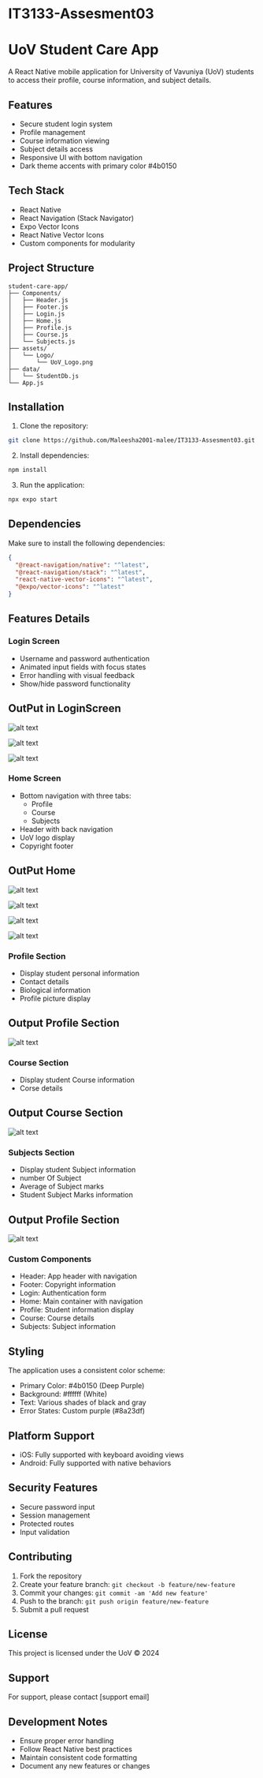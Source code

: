 # IT3133-Assesment03
# UoV Student Care App

A React Native mobile application for University of Vavuniya (UoV) students to access their profile, course information, and subject details.

## Features

- Secure student login system
- Profile management
- Course information viewing
- Subject details access
- Responsive UI with bottom navigation
- Dark theme accents with primary color #4b0150

## Tech Stack

- React Native
- React Navigation (Stack Navigator)
- Expo Vector Icons
- React Native Vector Icons
- Custom components for modularity

## Project Structure

```
student-care-app/
├── Components/
│   ├── Header.js
│   ├── Footer.js
│   ├── Login.js
│   ├── Home.js
│   ├── Profile.js
│   ├── Course.js
│   └── Subjects.js
├── assets/
│   └── Logo/
│       └── UoV_Logo.png
├── data/
│   └── StudentDb.js
└── App.js
```

## Installation

1. Clone the repository:
```bash
git clone https://github.com/Maleesha2001-malee/IT3133-Assesment03.git
```

2. Install dependencies:
```bash
npm install
```

3. Run the application:
```bash
npx expo start
```

## Dependencies

Make sure to install the following dependencies:

```json
{
  "@react-navigation/native": "^latest",
  "@react-navigation/stack": "^latest",
  "react-native-vector-icons": "^latest",
  "@expo/vector-icons": "^latest"
}
```

## Features Details

### Login Screen
- Username and password authentication
- Animated input fields with focus states
- Error handling with visual feedback
- Show/hide password functionality

## OutPut in LoginScreen

![alt text](<Screenshot (814).png>)

 ![alt text](<Screenshot (815).png>)

 ![alt text](<Screenshot (820).png>)

### Home Screen
- Bottom navigation with three tabs:
  - Profile
  - Course
  - Subjects
- Header with back navigation
- UoV logo display
- Copyright footer

## OutPut Home

![alt text](<Screenshot (816).png>)

![alt text](<Screenshot (819).png>)

![alt text](<Screenshot (817).png>)

 ![alt text](<Screenshot (818).png>)

### Profile Section
- Display student personal information
- Contact details
- Biological information
- Profile picture display

## Output Profile Section

![alt text](<Screenshot (821).png>)

### Course Section
- Display student Course information
- Corse details


## Output Course Section

![alt text](<Screenshot (822).png>)


### Subjects Section
- Display student Subject information
- number Of Subject
- Average of Subject marks
- Student Subject Marks information


## Output Profile Section

![alt text](<Screenshot (823).png>)

### Custom Components
- Header: App header with navigation
- Footer: Copyright information
- Login: Authentication form
- Home: Main container with navigation
- Profile: Student information display
- Course: Course details
- Subjects: Subject information

## Styling

The application uses a consistent color scheme:
- Primary Color: #4b0150 (Deep Purple)
- Background: #ffffff (White)
- Text: Various shades of black and gray
- Error States: Custom purple (#8a23df)

## Platform Support

- iOS: Fully supported with keyboard avoiding views
- Android: Fully supported with native behaviors

## Security Features

- Secure password input
- Session management
- Protected routes
- Input validation

## Contributing

1. Fork the repository
2. Create your feature branch: `git checkout -b feature/new-feature`
3. Commit your changes: `git commit -am 'Add new feature'`
4. Push to the branch: `git push origin feature/new-feature`
5. Submit a pull request

## License

This project is licensed under the UoV © 2024

## Support

For support, please contact [support email]

## Development Notes

- Ensure proper error handling
- Follow React Native best practices
- Maintain consistent code formatting
- Document any new features or changes